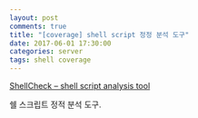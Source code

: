 ```yaml
---
layout: post
comments: true
title: "[coverage] shell script 정정 분석 도구"
date: 2017-06-01 17:30:00
categories: server
tags: shell coverage
---
```



[ShellCheck – shell script analysis tool](https://www.shellcheck.net)

쉘 스크립트 정적 분석 도구.   

